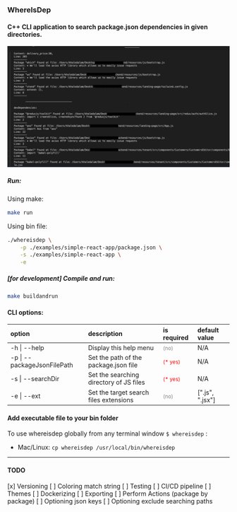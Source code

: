 ### WhereIsDep


####  C++ CLI application to search package.json dependencies in given directories.


<img src="./whereisdep.png" width="600">


##### Run:
Using make:
```bash
make run
```
Using bin file:
```bash
./whereisdep \
	-p ./examples/simple-react-app/package.json \
	-s ./examples/simple-react-app \
	-e 
```

##### [for development] Compile and run:
```bash
make buildandrun
```



#### CLI options:


| option                       | description                               | is required                                            | default value      |
| :---                         | :---                                      | :---                                                   | :---               |
| -h \| --help                 | Display this help menu                    | <small><span style="color:gray;">(no)</span></small>   | N/A                |
| -p \| --packageJsonFilePath  | Set the path of the package.json file     | <small><span style="color:red;">(* yes)</span></small> | N/A                |
| -s \| --searchDir            | Set the searching directory of JS files   | <small><span style="color:red;">(* yes)</span></small> | N/A                |
| -e \| --ext                  | Set the target search files extensions    | <small><span style="color:gray;">(no)</span></small>   | [".js", ".jsx"]    |



  
  
  
#### Add executable file to your bin folder
To use whereisdep globally from any terminal window `$ whereisdep` :
- Mac/Linux: `cp whereisdep /usr/local/bin/whereisdep`
  
  
  
----------------------------------------------------------------

#### TODO

[x] Versioning
[ ] Coloring match string 
[ ] Testing
[ ] CI/CD pipeline
[ ] Themes
[ ] Dockerizing
[ ] Exporting
[ ] Perform Actions (package by package)
[ ] Optioning json keys
[ ] Optioning exclude searching paths
